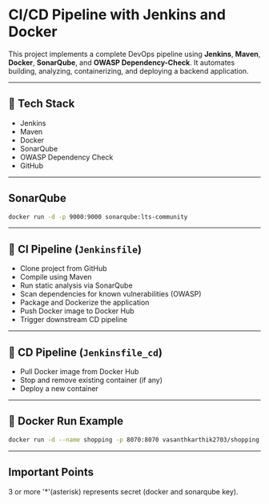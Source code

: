 # CI/CD Pipeline with Jenkins and Docker

This project implements a complete DevOps pipeline using **Jenkins**, **Maven**, **Docker**, **SonarQube**, and **OWASP Dependency-Check**. It automates building, analyzing, containerizing, and deploying a backend application.

---

## 🔧 Tech Stack

- Jenkins
- Maven
- Docker
- SonarQube
- OWASP Dependency Check
- GitHub

---

## SonarQube

```bash 
docker run -d -p 9000:9000 sonarqube:lts-community
```
---

## 🧩 CI Pipeline (`Jenkinsfile`)

- Clone project from GitHub
- Compile using Maven
- Run static analysis via SonarQube
- Scan dependencies for known vulnerabilities (OWASP)
- Package and Dockerize the application
- Push Docker image to Docker Hub
- Trigger downstream CD pipeline

---

## 🚀 CD Pipeline (`Jenkinsfile_cd`)

- Pull Docker image from Docker Hub
- Stop and remove existing container (if any)
- Deploy a new container

---

## 📄 Docker Run Example

```bash
docker run -d --name shopping -p 8070:8070 vasanthkarthik2703/shopping:latest
```

--- 

## Important Points

3 or more '*'(asterisk) represents secret (docker and sonarqube key).
